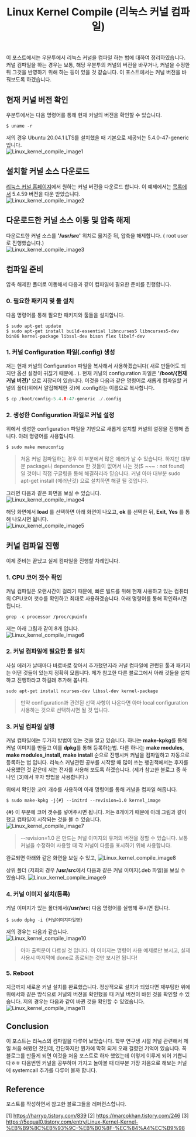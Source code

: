 ﻿---
title: "Linux Kernel Compile (리눅스 커널 컴파일)"
categories: 
  - Linux Kernel Study
tags:
  - Linux
  - Kernel
  - 리눅스
  - 커널
  - 공부
last_modified_at: 2020-09-13T18:00:00+09:00
toc: true
---


이 포스트에서는 우분투에서 리눅스 커널을 컴파일 하는 법에 대하여 정리하였습니다. 커널 컴파일을 하는 경우는 보통, 해당 우분투의 커널의 버전을 바꾸거나, 커널을 수정한 뒤 그것을 반영하기 위해 하는 등이 있을 것 같습니다. 이 포스트에서는 커널 버전을 바꿔보도록 하겠습니다.  

## 현재 커널 버전 확인
 우분투에서는 다음 명령어를 통해 현재 커널의 버전을 확인할 수 있습니다.  
```
$ uname -r
```
저의 경우 Ubuntu 20.04.1 LTS를 설치했을 때 기본으로 제공되는 5.4.0-47-generic 입니다.  
![Linux_kernel_compile_image1]({{site.url}}/assets/images/20200913/Linux_kernel_compile_1.jpg)  

## 설치할 커널 소스 다운로드
[리눅스 커널 홈페이지](ttps://www.kernel.org/)에서 원하는 커널 버전을 다운로드 합니다. 이 예제에서는 [목록에서](https://kernel.org/pub/linux/kernel/v5.x/linux-5.4.59.tar.gz) 5.4.59 버전을 다운 받았습니다.  
![Linux_kernel_compile_image2]({{site.url}}/assets/images/20200913/Linux_kernel_compile_2.jpg)  

## 다운로드한 커널 소스 이동 및 압축 해제
다운로드한 커널 소스를 **'/usr/src'** 위치로 옮겨준 뒤, 압축을 해제합니다. ( root user로 진행했습니다.)  
![Linux_kernel_compile_image3]({{site.url}}/assets/images/20200913/Linux_kernel_compile_3.jpg)  

## 컴파일 준비
압축 해제한 폴더로 이동해서 다음과 같이 컴파일에 필요한 준비를 진행합니다.  

### 0. 필요한 패키지 및 툴 설치
다음 명령어를 통해 필요한 패키지와 툴들을 설치합니다.  
```
$ sudo apt-get update
$ sudo apt-get install build-essential libncurses5 libncurses5-dev bin86 kernel-package libssl-dev bison flex libelf-dev
 ```
 
### 1. 커널 Configuration 파일(.config) 생성
 저는 현재 커널의 Configuration 파일을 복사해서 사용하겠습니다( 새로 만들어도 되지만 옵션 설정이 귀찮기 때문에.. ). 현재 커널의 configuration 파일은 **'/boot/{현재 커널 버전}'** 으로 저장되어 있습니다. 이것을 다음과 같은 명령어로 새롭게 컴파일할 커널의 폴더(위에서 알집해제한 것)에 .config라는 이름으로 복사합니다.  
 ```c
 $ cp /boot/config-5.4.0-47-generic ./.config
 ```
 
### 2. 생성한 Configuration 파일로 커널 설정
  위에서 생성한 configuration 파일을 기반으로 새롭게 설치할 커널의 설정을 진행해 줍니다. 아래 명령어를 사용합니다.  
  ```
  $ sudo make menuconfig
  ```
  > 처음 커널 컴파일하는 경우 이 부분에서 많은 에러가 날 수 있습니다. 하지만 대부분 package나 dependence 한 것들이 없어서 나는 것($ ~~~ : not found) 일 것이니 직접 구글링을 통해 해결하리라 믿습니다. 커널 아마 대부분 sudo apt-get install {에러난것} 으로 설치하면 해결 될 것입니다.  
   
  
그러면 다음과 같은 화면을 보실 수 있습니다.  
![Linux_kernel_compile_image4]({{site.url}}/assets/images/20200913/Linux_kernel_compile_4.jpg)  

해당 화면에서 **load** 를 선택하면 아래 화면이 나오고, **ok** 를 선택한 뒤, **Exit**, **Yes** 를 통해 나오시면 됩니다.  
![Linux_kernel_compile_image5]({{site.url}}/assets/images/20200913/Linux_kernel_compile_5.jpg)  

## 커널 컴파일 진행
이제 준비는 끝났고 실제 컴파일을 진행할 차례입니다.  

### 1. CPU 코어 갯수 확인
커널 컴파일은 오랜시간이 걸리기 때문에, 빠른 빌드를 위해 현재 사용하고 있는 컴퓨터의 CPU코어 갯수를 확인하고 최대로 사용하겠습니다. 아래 명령어를 통해 확인하시면 됩니다.  
```
grep -c processor /proc/cpuinfo
```
저는 아래 그림과 같이 8개 입니다.  
![Linux_kernel_compile_image6]({{site.url}}/assets/images/20200913/Linux_kernel_compile_6.jpg)  

### 2. 커널 컴파일에 필요한 툴 설치
사실 에러가 날때마다 바로바로 찾아서 추가했던지라 커널 컴파일에 관련된 툴과 패키지는 어떤 것들이 있는지 정확히 모릅니다. 제가 참고한 다른 블로그에서 아래 것들을 설치하고 진행하라고 하길래 추가해 봅니다.  
  ```
sudo apt-get install ncurses-dev libssl-dev kernel-package
```
> 만약 configuration과 관련된 선택 사항이 나온다면 아마 local configuration 사용하는 것으로 선택하시면 될 것 입니다.
 
### 3. 커널 컴파일 실행
 커널 컴파일에는 두가지 방법이 있는 것을 알고 있습니다. 하나는 **make-kpkg**를 통해 커널 이미지를 만들고 이를 **dpkg**를 통해 등록하는법. 다른 하나는 **make modules**, **make modules_install**, **make install** 순으로 진행시켜 커널을 컴파일하고 자동으로 등록하는 법 입니다. 리눅스 커널관련 공부를 시작할 때 많이 쓰는 팽귄책에서는 후자를 사용했던 것 같은데 저는 전자를 사용해 보도록 하겠습니다. (제가 참고한 블로그 중 하나인 [3]에서 후자 방법을 사용합니다.)  

위에서 확인한 코어 개수를 사용하여 아래 명령어를 통해 커널을 컴파일 해줍니다.  
 ```
 $ sudo make-kpkg -j{#} --initrd --revision=1.0 kernel_image
 ```

 {#} 이 부분에 코어 갯수를 넣어주시면 됩니다. 저는 8개이기 때문에 아래 그림과 같이 했고 컴파일이 시작되는 것을 볼 수 있습니다.  
![Linux_kernel_compile_image7]({{site.url}}/assets/images/20200913/Linux_kernel_compile_7.jpg)  
 > --revision=1.0 은 만드는 커널 이미지의 유저의 버전을 정할 수 있습니다. 보통 커널을 수정하여 사용할 때 각 커널이 다름을 표시하기 위해 사용합니다.  

완료되면 아래와 같은 화면을 보실 수 있고,
![Linux_kernel_compile_image8]({{site.url}}/assets/images/20200913/Linux_kernel_compile_8.jpg)  

상위 폴더 (저희의 경우 **/usr/src**에서 다음과 같은 커널 이미지(.deb 파일)을 보실 수 있습니다.
![Linux_kernel_compile_image9]({{site.url}}/assets/images/20200913/Linux_kernel_compile_9.jpg)  

### 4. 커널 이미지 설치(등록)
커널 이미지가 있는 폴더에서(**/usr/src**) 다음 명령어를 실행해 주시면 됩니다.  
```
$ sudo dpkg -i {커널이미지파일명}
```
저의 경우는 다음과 같습니다.  
![Linux_kernel_compile_image10]({{site.url}}/assets/images/20200913/Linux_kernel_compile_10.jpg)  
> 아마 출력문이 다르실 것 입니다. 이 이미지는 명령어 사용 예제로만 보시고, 실제 사용시 마지막에 done로 종료되는 것만 보시면 됩니다!  

### 5. Reboot
지금까지 새로운 커널 설치를 완료했습니다. 정상적으로 설치가 되었다면 재부팅한 위에 위에서와 같은 방식으로 커널의 버전을 확인했을 때 커널 버전이 바뀐 것을 확인할 수 있습니다. 저의 경우는 다음과 같이 바뀐 것을 확인할 수 있었습니다.  
![Linux_kernel_compile_image11]({{site.url}}/assets/images/20200913/Linux_kernel_compile_11.jpg)  

## Conclusion
 이 포스트는 리눅스의 컴파일을 다루어 보았습니다. 학부 연구생 시절 커널 관련해서 제일 처음 해봤던 것인데, 간단하지만 뭔가에 막혀 되게 오래 걸렸던 기억이 있습니다. 꼭 블로그를 만들게 되면 이것을 처음 포스트로 하자 했었는데 이렇게 이루게 되어 기쁩니다ㅎㅎ 
 다음번엔 커널을 공부하며 가지고 놀아볼 때 대부분 가장 처음으로 해보는 커널에 systemcall 추가를 다루어 볼까 합니다.  

## Reference
포스트를 작성하면서 참고한 블로그들을 레퍼런스합니다.  

[1] <https://harryp.tistory.com/839>
[2] <https://marcokhan.tistory.com/246>
[3] <https://5equal0.tistory.com/entry/Linux-Kernel-Kernel-%EB%B9%8C%EB%93%9C-%EB%B0%8F-%EC%84%A4%EC%B9%98>
